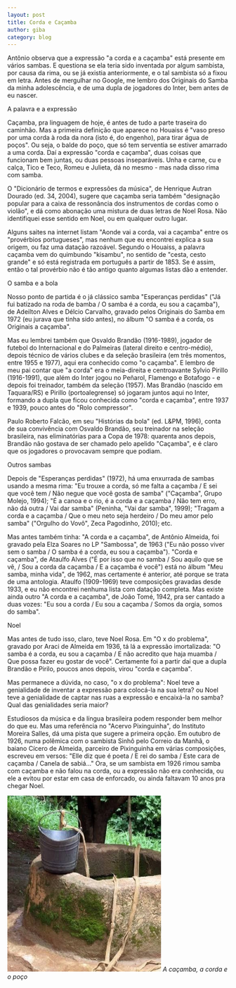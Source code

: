```yaml
---
layout: post
title: Corda e Caçamba
author: giba
category: blog
---
```


Antônio observa que a expressão "a corda e a caçamba" está presente em vários sambas. E questiona se ela teria sido inventada por algum sambista, por causa da rima, ou se já existia anteriormente, e o tal sambista só a fixou em letra. Antes de mergulhar no Google, me lembro dos Originais do Samba da minha adolescência, e de uma dupla de jogadores do Inter, bem antes de eu nascer.

A palavra e a expressão

Caçamba, pra linguagem de hoje, é antes de tudo a parte traseira do caminhão. Mas a primeira definição que aparece no Houaiss é "vaso preso por uma corda à roda da nora (isto é, do engenho), para tirar água de poços". Ou seja, o balde do poço, que só tem serventia se estiver amarrado a uma corda. Daí a expressão "corda e caçamba", duas coisas que funcionam bem juntas, ou duas pessoas inseparáveis. Unha e carne, cu e calça, Tico e Teco, Romeu e Julieta, dá no mesmo - mas nada disso rima com samba.

O "Dicionário de termos e expressões da música", de Henrique Autran Dourado (ed. 34, 2004), sugere que caçamba seria também "designação popular para a caixa de ressonância dos instrumentos de cordas como o violão", e dá como abonação uma mistura de duas letras de Noel Rosa. Não identifiquei esse sentido em Noel, ou em qualquer outro lugar.

Alguns saites na internet listam "Aonde vai a corda, vai a caçamba" entre os "provérbios portugueses", mas nenhum que eu encontrei explica a sua origem, ou faz uma datação razoável. Segundo o Houaiss, a palavra caçamba vem do quimbundo "kisambu", no sentido de "cesta, cesto grande" e só está registrada em português a partir de 1853. Se é assim, então o tal provérbio não é tão antigo quanto algumas listas dão a entender.

O samba e a bola

Nosso ponto de partida é o já clássico samba "Esperanças perdidas" ("Já fui batizado na roda de bamba / O samba é a corda, eu sou a caçamba"), de Adeilton Alves e Délcio Carvalho, gravado pelos Originais do Samba em 1972 (eu jurava que tinha sido antes), no álbum "O samba é a corda, os Originais a caçamba".

Mas eu lembrei também que Osvaldo Brandão (1916-1989), jogador de futebol do Internacional e do Palmeiras (lateral direito e centro-médio), depois técnico de vários clubes e da seleção brasileira (em três momentos, entre 1955 e 1977), aqui era conhecido como "o caçamba". E lembro de meu pai contar que "a corda" era o meia-direita e centroavante Sylvio Pirillo (1916-1991), que além do Inter jogou no Peñarol, Flamengo e Botafogo - e depois foi treinador, também da seleção (1957). Mas Brandão (nascido em Taquara/RS) e Pirillo (portoalegrense) só jogaram juntos aqui no Inter, formando a dupla que ficou conhecida como "corda e caçamba", entre 1937 e 1939, pouco antes do "Rolo compressor".

Paulo Roberto Falcão, em seu "Histórias da bola" (ed. L&PM, 1996), conta de sua convivência com Osvaldo Brandão, seu treinador na seleção brasileira, nas eliminatórias para a Copa de 1978: quarenta anos depois, Brandão não gostava de ser chamado pelo apelido "Caçamba", e é claro que os jogadores o provocavam sempre que podiam.

Outros sambas

Depois de "Esperanças perdidas" (1972), há uma enxurrada de sambas usando a mesma rima: "Eu trouxe a corda, só me falta a caçamba / E sei que você tem / Não negue que você gosta de samba" ("Caçamba", Grupo Molejo, 1994); "É a canoa e o rio, é a corda e a caçamba / Não tem erro, não dá outra / Vai dar samba" (Peninha, "Vai dar samba", 1999); "Tragam a corda e a caçamba / Que o meu neto seja herdeiro / Do meu amor pelo samba" ("Orgulho do Vovô", Zeca Pagodinho, 2010); etc.

Mas antes também tinha: "A corda e a caçamba", de Antônio Almeida, foi gravado pela Elza Soares no LP "Sambossa", de 1963 ("Eu não posso viver sem o samba / O samba é a corda, eu sou a caçamba"). "Corda e caçamba", de Ataulfo Alves ("É por isso que no samba / Sou aquilo que se vê, / Sou a corda da caçamba / E a caçamba é você") está no álbum "Meu samba, minha vida", de 1962, mas certamente é anterior, até porque se trata de uma antologia. Ataulfo (1909-1969) teve composições gravadas desde 1933, e eu não encontrei nenhuma lista com datação completa. Mas existe ainda outro "A corda e a caçamba", de João Tomé, 1942, pra ser cantado a duas vozes: "Eu sou a corda / Eu sou a caçamba / Somos da orgia, somos do samba".

Noel

Mas antes de tudo isso, claro, teve Noel Rosa. Em "O x do problema", gravado por Araci de Almeida em 1936, tá lá a expressão imortalizada: "O samba é a corda, eu sou a caçamba / E não acredito que haja muamba / Que possa fazer eu gostar de você". Certamente foi a partir daí que a dupla Brandão e Pirilo, poucos anos depois, virou "corda e caçamba".

Mas permanece a dúvida, no caso, "o x do problema": Noel teve a genialidade de inventar a expressão para colocá-la na sua letra? ou Noel teve a genialidade de captar nas ruas a expressão e encaixá-la no samba? Qual das genialidades seria maior?

Estudiosos da música e da língua brasileira podem responder bem melhor do que eu. Mas uma referência no "Acervo Pixinguinha", do Instituto Moreira Salles, dá uma pista que sugere a primeira opção. Em outubro de 1926, numa polêmica com o sambista Sinhô pelo Correio da Manhã, o baiano Cícero de Almeida, parceiro de Pixinguinha em várias composições, escreveu em versos: "Elle diz que é poeta / E rei do samba / Este cara de caçamba / Canela de sabiá..." Ora, se um sambista em 1926 rimou samba com caçamba e não falou na corda, ou a expressão não era conhecida, ou ele a evitou por estar em casa de enforcado, ou ainda faltavam 10 anos pra chegar Noel.

![](/uploads/2021/cacamba.jpg)
_A caçamba, a corda e o poço_
